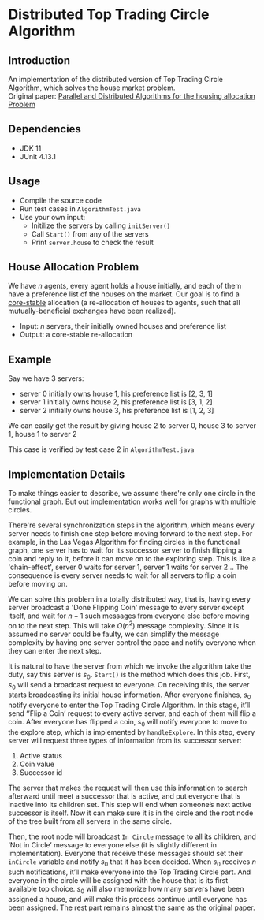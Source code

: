 # Distributed Top Trading Circle Algorithm

## Introduction
An implementation of the distributed version of Top Trading Circle Algorithm, which solves the house market problem.  
Original paper: [Parallel and Distributed Algorithms for the housing allocation Problem](https://arxiv.org/abs/1905.03111)

## Dependencies
- JDK 11
- JUnit 4.13.1

## Usage
- Compile the source code
- Run test cases in `AlgorithmTest.java`
- Use your own input:
  - Initilize the servers by calling `initServer()`
  - Call `Start()` from any of the servers
  - Print `server.house` to check the result
  
## House Allocation Problem
We have $n$ agents, every agent holds a house initially, and each of them have a preference list of the houses on the market. Our goal is to find a [core-stable](https://en.wikipedia.org/wiki/Core_(game_theory)) allocation (a re-allocation of houses to agents, such that all mutually-beneficial exchanges have been realized).  

- Input: $n$ servers, their initially owned houses and preference list
- Output: a core-stable re-allocation  

## Example
Say we have 3 servers:
- server 0 initially owns house 1, his preference list is [2, 3, 1]
- server 1 initially owns house 2, his preference list is [3, 1, 2]
- server 2 initially owns house 3, his preference list is [1, 2, 3]

We can easily get the result by giving house 2 to server 0, house 3 to server 1, house 1 to server 2

This case is verified by test case 2 in `AlgorithmTest.java`


## Implementation Details
To make things easier to describe, we assume there're only one circle in the functional graph. But out implementation works well for graphs with multiple circles.

There're several synchronization steps in the algorithm, which means every server needs to finish one step before moving forward to the next step. For example, in the Las Vegas Algorithm for finding circles in the functional graph, one server has to wait for its successor server to finish flipping a coin and reply to it, before it can move on to the exploring step. This is like a 'chain-effect', server 0 waits for server 1, server 1 waits for server 2... The consequence is every server needs to wait for all servers to flip a coin before moving on.  

We can solve this problem in a totally distributed way, that is, having every server broadcast a 'Done Flipping Coin' message to every server except itself, and wait for $n - 1$ such messages from everyone else before moving on to the next step. This will take $O(n^2)$ message complexity. Since it is assumed no server could be faulty, we can simplify the message complexity by having one server control the pace and notify everyone when they can enter the next step.

It is natural to have the server from which we invoke the algorithm take the duty, say this server is $s_0$. `Start()` is the method which does this job. First, $s_0$ will send a broadcast request to everyone. On receiving this, the server starts broadcasting its initial house information. After everyone finishes, $s_0$ notify everyone to enter the Top Trading Circle Algorithm. In this stage, it’ll send ‘’Flip a Coin’ request to every active server, and each of them will flip a coin. After everyone has flipped a coin, $s_0$ will notify everyone to move to the explore step, which is implemented by `handleExplore`. In this step, every server will request three types of information from its successor server: 
1. Active status
2. Coin value
3. Successor id

The server that makes the request will then use this information to search afterward until meet a successor that is active, and put everyone that is inactive into its children set. This step will end when someone’s next active successor is itself. Now it can make sure it is in the circle and the root node of the tree built from all servers in the same circle.

Then, the root node will broadcast `In Circle` message to all its children, and ‘Not in Circle’ message to everyone else (it is slightly different in implementation). Everyone that receive these messages should set their `inCircle` variable and notify $s_0$ that it has been decided. When $s_0$ receives $n$ such notifications, it’ll make everyone into the Top Trading Circle part. And everyone in the circle will be assigned with the house that is its first available top choice. $s_0$ will also memorize how many servers have been assigned a house, and will make this process continue until everyone has been assigned. The rest part remains almost the same as the original paper.




